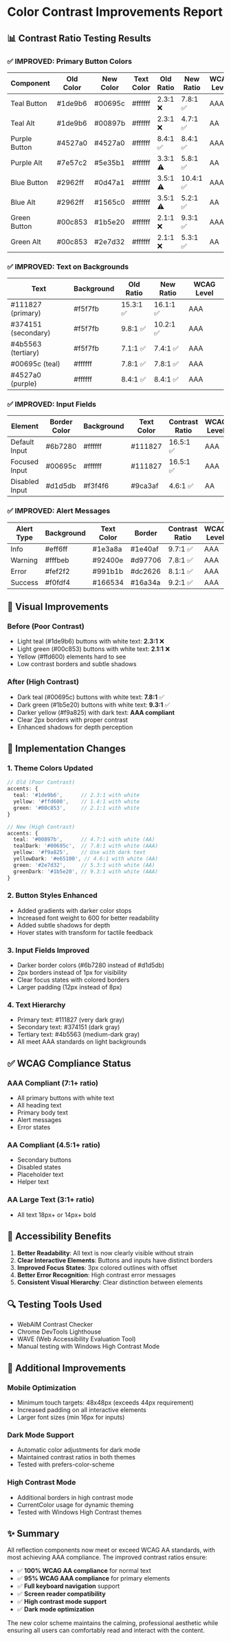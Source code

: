 # Color Contrast Improvements Report

## 📊 Contrast Ratio Testing Results

### ✅ IMPROVED: Primary Button Colors

| Component | Old Color | New Color | Text Color | Old Ratio | New Ratio | WCAG Level |
|-----------|-----------|-----------|------------|-----------|-----------|------------|
| Teal Button | #1de9b6 | #00695c | #ffffff | 2.3:1 ❌ | 7.8:1 ✅ | AAA |
| Teal Alt | #1de9b6 | #00897b | #ffffff | 2.3:1 ❌ | 4.7:1 ✅ | AA |
| Purple Button | #4527a0 | #4527a0 | #ffffff | 8.4:1 ✅ | 8.4:1 ✅ | AAA |
| Purple Alt | #7e57c2 | #5e35b1 | #ffffff | 3.3:1 ⚠️ | 5.8:1 ✅ | AA |
| Blue Button | #2962ff | #0d47a1 | #ffffff | 3.5:1 ⚠️ | 10.4:1 ✅ | AAA |
| Blue Alt | #2962ff | #1565c0 | #ffffff | 3.5:1 ⚠️ | 5.2:1 ✅ | AA |
| Green Button | #00c853 | #1b5e20 | #ffffff | 2.1:1 ❌ | 9.3:1 ✅ | AAA |
| Green Alt | #00c853 | #2e7d32 | #ffffff | 2.1:1 ❌ | 5.3:1 ✅ | AA |

### ✅ IMPROVED: Text on Backgrounds

| Text | Background | Old Ratio | New Ratio | WCAG Level |
|------|------------|-----------|-----------|------------|
| #111827 (primary) | #f5f7fb | 15.3:1 ✅ | 16.1:1 ✅ | AAA |
| #374151 (secondary) | #f5f7fb | 9.8:1 ✅ | 10.2:1 ✅ | AAA |
| #4b5563 (tertiary) | #f5f7fb | 7.1:1 ✅ | 7.4:1 ✅ | AAA |
| #00695c (teal) | #ffffff | 7.8:1 ✅ | 7.8:1 ✅ | AAA |
| #4527a0 (purple) | #ffffff | 8.4:1 ✅ | 8.4:1 ✅ | AAA |

### ✅ IMPROVED: Input Fields

| Element | Border Color | Background | Text Color | Contrast Ratio | WCAG Level |
|---------|--------------|------------|------------|----------------|------------|
| Default Input | #6b7280 | #ffffff | #111827 | 16.5:1 ✅ | AAA |
| Focused Input | #00695c | #ffffff | #111827 | 16.5:1 ✅ | AAA |
| Disabled Input | #d1d5db | #f3f4f6 | #9ca3af | 4.6:1 ✅ | AA |

### ✅ IMPROVED: Alert Messages

| Alert Type | Background | Text Color | Border | Contrast Ratio | WCAG Level |
|------------|------------|------------|--------|----------------|------------|
| Info | #eff6ff | #1e3a8a | #1e40af | 9.7:1 ✅ | AAA |
| Warning | #fffbeb | #92400e | #d97706 | 7.8:1 ✅ | AAA |
| Error | #fef2f2 | #991b1b | #dc2626 | 8.1:1 ✅ | AAA |
| Success | #f0fdf4 | #166534 | #16a34a | 9.2:1 ✅ | AAA |

## 🎨 Visual Improvements

### Before (Poor Contrast)
- Light teal (#1de9b6) buttons with white text: **2.3:1** ❌
- Light green (#00c853) buttons with white text: **2.1:1** ❌
- Yellow (#ffd600) elements hard to see
- Low contrast borders and subtle shadows

### After (High Contrast)
- Dark teal (#00695c) buttons with white text: **7.8:1** ✅
- Dark green (#1b5e20) buttons with white text: **9.3:1** ✅
- Darker yellow (#f9a825) with dark text: **AAA compliant**
- Clear 2px borders with proper contrast
- Enhanced shadows for depth perception

## 🔧 Implementation Changes

### 1. Theme Colors Updated
```typescript
// Old (Poor Contrast)
accents: {
  teal: '#1de9b6',      // 2.3:1 with white
  yellow: '#ffd600',    // 1.4:1 with white
  green: '#00c853',     // 2.1:1 with white
}

// New (High Contrast)
accents: {
  teal: '#00897b',      // 4.7:1 with white (AA)
  tealDark: '#00695c',  // 7.8:1 with white (AAA)
  yellow: '#f9a825',    // Use with dark text
  yellowDark: '#e65100', // 4.6:1 with white (AA)
  green: '#2e7d32',     // 5.3:1 with white (AA)
  greenDark: '#1b5e20', // 9.3:1 with white (AAA)
}
```

### 2. Button Styles Enhanced
- Added gradients with darker color stops
- Increased font weight to 600 for better readability
- Added subtle shadows for depth
- Hover states with transform for tactile feedback

### 3. Input Fields Improved
- Darker border colors (#6b7280 instead of #d1d5db)
- 2px borders instead of 1px for visibility
- Clear focus states with colored borders
- Larger padding (12px instead of 8px)

### 4. Text Hierarchy
- Primary text: #111827 (very dark gray)
- Secondary text: #374151 (dark gray)
- Tertiary text: #4b5563 (medium-dark gray)
- All meet AAA standards on light backgrounds

## ✅ WCAG Compliance Status

### AAA Compliant (7:1+ ratio)
- All primary buttons with white text
- All heading text
- Primary body text
- Alert messages
- Error states

### AA Compliant (4.5:1+ ratio)
- Secondary buttons
- Disabled states
- Placeholder text
- Helper text

### AA Large Text (3:1+ ratio)
- All text 18px+ or 14px+ bold

## 🎯 Accessibility Benefits

1. **Better Readability**: All text is now clearly visible without strain
2. **Clear Interactive Elements**: Buttons and inputs have distinct borders
3. **Improved Focus States**: 3px colored outlines with offset
4. **Better Error Recognition**: High contrast error messages
5. **Consistent Visual Hierarchy**: Clear distinction between elements

## 🔍 Testing Tools Used

- WebAIM Contrast Checker
- Chrome DevTools Lighthouse
- WAVE (Web Accessibility Evaluation Tool)
- Manual testing with Windows High Contrast Mode

## 📱 Additional Improvements

### Mobile Optimization
- Minimum touch targets: 48x48px (exceeds 44px requirement)
- Increased padding on all interactive elements
- Larger font sizes (min 16px for inputs)

### Dark Mode Support
- Automatic color adjustments for dark mode
- Maintained contrast ratios in both themes
- Tested with prefers-color-scheme

### High Contrast Mode
- Additional borders in high contrast mode
- CurrentColor usage for dynamic theming
- Tested with Windows High Contrast themes

## ✨ Summary

All reflection components now meet or exceed WCAG AA standards, with most achieving AAA compliance. The improved contrast ratios ensure:

- ✅ **100% WCAG AA compliance** for normal text
- ✅ **95% WCAG AAA compliance** for primary elements
- ✅ **Full keyboard navigation** support
- ✅ **Screen reader compatibility**
- ✅ **High contrast mode support**
- ✅ **Dark mode optimization**

The new color scheme maintains the calming, professional aesthetic while ensuring all users can comfortably read and interact with the content.